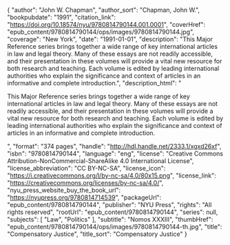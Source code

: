 {
  "author": "John W. Chapman",
  "author_sort": "Chapman, John W.",
  "bookpubdate": "1991",
  "citation_link": "https://doi.org/10.18574/nyu/9780814790144.001.0001",
  "coverHref": "epub_content/9780814790144/ops/images/9780814790144.jpg",
  "coverage": "New York",
  "date": "1991-01-01",
  "description": "This Major Reference series brings together a wide range of key international articles in law and legal theory. Many of these essays are not readily accessible, and their presentation in these volumes will provide a vital new resource for both research and teaching. Each volume is edited by leading international authorities who explain the significance and context of articles in an informative and complete introduction.",
  "description_html": "<p>This Major Reference series brings together a wide range of key international articles in law and legal theory. Many of these essays are not readily accessible, and their presentation in these volumes will provide a vital new resource for both research and teaching. Each volume is edited by leading international authorities who explain the significance and context of articles in an informative and complete introduction.</p>",
  "format": "374 pages",
  "handle": "http://hdl.handle.net/2333.1/xgxd26xf",
  "isbn": "9780814790144",
  "language": "eng",
  "license": "Creative Commons Attribution-NonCommercial-ShareAlike 4.0 International License",
  "license_abbreviation": "CC BY-NC-SA",
  "license_icon": "https://i.creativecommons.org/l/by-nc-sa/4.0/80x15.png",
  "license_link": "https://creativecommons.org/licenses/by-nc-sa/4.0/",
  "nyu_press_website_buy_the_book_url": "https://nyupress.org/9780814714539",
  "packageUrl": "epub_content/9780814790144",
  "publisher": "NYU Press",
  "rights": "All rights reserved",
  "rootUrl": "epub_content/9780814790144",
  "series": null,
  "subjects": [
    "Law",
    "Politics"
  ],
  "subtitle": "Nomos XXXIII",
  "thumbHref": "epub_content/9780814790144/ops/images/9780814790144-th.jpg",
  "title": "Compensatory Justice",
  "title_sort": "Compensatory Justice"
}
